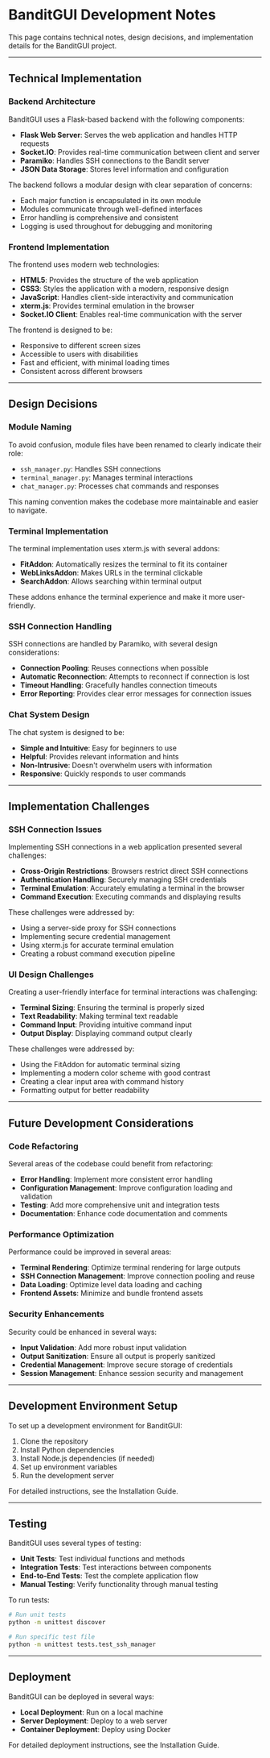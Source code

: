# BanditGUI Development Notes

This page contains technical notes, design decisions, and implementation details for the BanditGUI project.

---

## Technical Implementation

### Backend Architecture

BanditGUI uses a Flask-based backend with the following components:

- **Flask Web Server**: Serves the web application and handles HTTP requests
- **Socket.IO**: Provides real-time communication between client and server
- **Paramiko**: Handles SSH connections to the Bandit server
- **JSON Data Storage**: Stores level information and configuration

The backend follows a modular design with clear separation of concerns:

- Each major function is encapsulated in its own module
- Modules communicate through well-defined interfaces
- Error handling is comprehensive and consistent
- Logging is used throughout for debugging and monitoring

### Frontend Implementation

The frontend uses modern web technologies:

- **HTML5**: Provides the structure of the web application
- **CSS3**: Styles the application with a modern, responsive design
- **JavaScript**: Handles client-side interactivity and communication
- **xterm.js**: Provides terminal emulation in the browser
- **Socket.IO Client**: Enables real-time communication with the server

The frontend is designed to be:

- Responsive to different screen sizes
- Accessible to users with disabilities
- Fast and efficient, with minimal loading times
- Consistent across different browsers

---

## Design Decisions

### Module Naming

To avoid confusion, module files have been renamed to clearly indicate their role:

- `ssh_manager.py`: Handles SSH connections
- `terminal_manager.py`: Manages terminal interactions
- `chat_manager.py`: Processes chat commands and responses

This naming convention makes the codebase more maintainable and easier to navigate.

### Terminal Implementation

The terminal implementation uses xterm.js with several addons:

- **FitAddon**: Automatically resizes the terminal to fit its container
- **WebLinksAddon**: Makes URLs in the terminal clickable
- **SearchAddon**: Allows searching within terminal output

These addons enhance the terminal experience and make it more user-friendly.

### SSH Connection Handling

SSH connections are handled by Paramiko, with several design considerations:

- **Connection Pooling**: Reuses connections when possible
- **Automatic Reconnection**: Attempts to reconnect if connection is lost
- **Timeout Handling**: Gracefully handles connection timeouts
- **Error Reporting**: Provides clear error messages for connection issues

### Chat System Design

The chat system is designed to be:

- **Simple and Intuitive**: Easy for beginners to use
- **Helpful**: Provides relevant information and hints
- **Non-Intrusive**: Doesn't overwhelm users with information
- **Responsive**: Quickly responds to user commands

---

## Implementation Challenges

### SSH Connection Issues

Implementing SSH connections in a web application presented several challenges:

- **Cross-Origin Restrictions**: Browsers restrict direct SSH connections
- **Authentication Handling**: Securely managing SSH credentials
- **Terminal Emulation**: Accurately emulating a terminal in the browser
- **Command Execution**: Executing commands and displaying results

These challenges were addressed by:

- Using a server-side proxy for SSH connections
- Implementing secure credential management
- Using xterm.js for accurate terminal emulation
- Creating a robust command execution pipeline

### UI Design Challenges

Creating a user-friendly interface for terminal interactions was challenging:

- **Terminal Sizing**: Ensuring the terminal is properly sized
- **Text Readability**: Making terminal text readable
- **Command Input**: Providing intuitive command input
- **Output Display**: Displaying command output clearly

These challenges were addressed by:

- Using the FitAddon for automatic terminal sizing
- Implementing a modern color scheme with good contrast
- Creating a clear input area with command history
- Formatting output for better readability

---

## Future Development Considerations

### Code Refactoring

Several areas of the codebase could benefit from refactoring:

- **Error Handling**: Implement more consistent error handling
- **Configuration Management**: Improve configuration loading and validation
- **Testing**: Add more comprehensive unit and integration tests
- **Documentation**: Enhance code documentation and comments

### Performance Optimization

Performance could be improved in several areas:

- **Terminal Rendering**: Optimize terminal rendering for large outputs
- **SSH Connection Management**: Improve connection pooling and reuse
- **Data Loading**: Optimize level data loading and caching
- **Frontend Assets**: Minimize and bundle frontend assets

### Security Enhancements

Security could be enhanced in several ways:

- **Input Validation**: Add more robust input validation
- **Output Sanitization**: Ensure all output is properly sanitized
- **Credential Management**: Improve secure storage of credentials
- **Session Management**: Enhance session security and management

---

## Development Environment Setup

To set up a development environment for BanditGUI:

1. Clone the repository
2. Install Python dependencies
3. Install Node.js dependencies (if needed)
4. Set up environment variables
5. Run the development server

For detailed instructions, see the Installation Guide.

---

## Testing

BanditGUI uses several types of testing:

- **Unit Tests**: Test individual functions and methods
- **Integration Tests**: Test interactions between components
- **End-to-End Tests**: Test the complete application flow
- **Manual Testing**: Verify functionality through manual testing

To run tests:

```bash
# Run unit tests
python -m unittest discover

# Run specific test file
python -m unittest tests.test_ssh_manager
```

---

## Deployment

BanditGUI can be deployed in several ways:

- **Local Deployment**: Run on a local machine
- **Server Deployment**: Deploy to a web server
- **Container Deployment**: Deploy using Docker

For detailed deployment instructions, see the Installation Guide.
